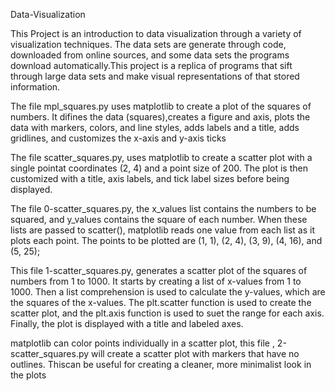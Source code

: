 Data-Visualization

This Project is an introduction to data visualization through a variety of visualization techniques. The data sets are generate through code, downloaded from online sources, and some data sets the programs download automatically.This project is a replica of programs that sift through large data sets and make visual representations of that stored information.


The file mpl_squares.py uses matplotlib to create a plot of the squares of numbers. It difines the data (squares),creates a figure and axis, plots the data with markers, colors, and line styles, adds labels and a title, adds gridlines, and customizes the x-axis and y-axis ticks

The file scatter_squares.py, uses matplotlib to create a scatter plot with a single pointat coordinates (2, 4) and a point size of 200. The plot is then customized with a title, axis labels, and tick label sizes before being displayed.

The file 0-scatter_squares.py, the x_values list contains the numbers to be squared, and y_values contains the square of each number. When these lists are passed to scatter(),
matplotlib reads one value from each list as it plots each point. The points
to be plotted are (1, 1), (2, 4), (3, 9), (4, 16), and (5, 25);

This file 1-scatter_squares.py, generates a scatter plot of the squares of numbers from 1 to 1000. It starts by creating a list of x-values from 1 to 1000. Then a list comprehension is used to calculate the y-values, which are the squares of the x-values. The plt.scatter function is used to create the scatter plot, and the plt.axis function is used to suet the range for each axis. Finally, the plot is displayed with a title and labeled axes.

matplotlib can color points individually in a scatter plot, this file , 2-scatter_squares.py will create a scatter plot with markers that have no outlines. Thiscan be useful for creating a cleaner, more minimalist look in the plots
